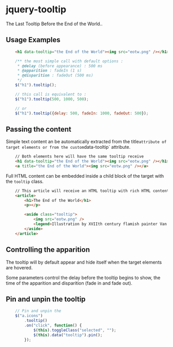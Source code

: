 jquery-tooltip
==============

The Last Tooltip Before the End of the World..

## Usage Examples

```html
	<h1 data-tooltip="the End of the World"><img src="eotw.png" /></h1>
```

```js
	/** the most simple call with default options :
	 * @delay (before appearance) : 500 ms
	 * @apparition : fadeIn (1 s)
	 * @disparition : fadeOut (500 ms)
	 */
	$("h1").tooltip();

	// this call is equivalent to :
	$("h1").tooltip(500, 1000, 500);

	// or
	$("h1").tooltip({delay: 500, fadeIn: 1000, fadeOut: 500});
```

## Passing the content

Simple text content an be automatically extracted from the title` attribute of target elements or from the custom `data-tooltip` attribute.

```html
	// Both elements here will have the same tooltip receive
	<h1 data-tooltip="the End of the World"><img src="eotw.png" /></h1>
	<a title="the End of the World"><img src="eotw.png" /></a>
```


Full HTML content can be embedded ìnside a child block of the target with the `tooltip` class.

```html
	// This article will receive an HTML tooltip with rich HTML content
	<article>
		<h1>The End of the World</h1>
		<p></p>

		<aside class="tooltip">
			<img src="eotw.png" />
			<legend>Illustration by XVIIth century flamish painter Van Eyck</legend>
		</aside>
	</article>
```

## Controlling the apparition

The tooltip will by default appear and hide itself when the target elements are hovered.

Some parameters control the delay before the tooltip begins to show, the time of the apparition and disparition (fade in and fade out).

## Pin and unpin the tooltip

```js
	// Pin and unpin the
	$("a.icons")
		.tooltip()
		.on("click", function() {
			$(this).toggleClass("selected", "");
			$(this).data("tooltip").pin();
		});

```
